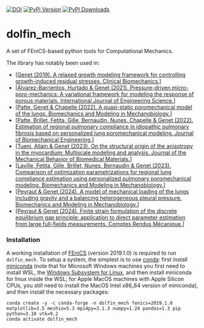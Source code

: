 [![DOI](https://zenodo.org/badge/DOI/10.5281/zenodo.8010870.svg?style=flat-square)](https://doi.org/10.5281/zenodo.8010870)
[![PyPi Version](https://img.shields.io/pypi/v/dolfin-mech.svg?style=flat-square)](https://pypi.org/project/dolfin-mech)
[![PyPI Downloads](https://static.pepy.tech/badge/dolfin-mech)](https://pepy.tech/projects/dolfin-mech)

# dolfin_mech

A set of FEniCS-based python tools for Computational Mechanics.

The library has notably been used in:
* [[Genet (2019). A relaxed growth modeling framework for controlling growth-induced residual stresses. Clinical Biomechanics.](https://doi.org/10.1016/j.clinbiomech.2019.08.015)]
* [[Álvarez-Barrientos, Hurtado & Genet (2021). Pressure-driven micro-poro-mechanics: A variational framework for modeling the response of porous materials. International Journal of Engineering Science.](https://doi.org/10.1016/j.ijengsci.2021.103586)]
* [[Patte, Genet & Chapelle (2022). A quasi-static poromechanical model of the lungs. Biomechanics and Modeling in Mechanobiology.](https://doi.org/10.1007/s10237-021-01547-0)]
* [[Patte, Brillet, Fetita, Gille, Bernaudin, Nunes, Chapelle & Genet (2022). Estimation of regional pulmonary compliance in idiopathic pulmonary fibrosis based on personalized lung poromechanical modeling. Journal of Biomechanical Engineering.](https://doi.org/10.1115/1.4054106)]
* [[Tueni, Allain & Genet (2023). On the structural origin of the anisotropy in the myocardium: Multiscale modeling and analysis. Journal of the Mechanical Behavior of Biomedical Materials.](https://doi.org/10.1016/j.jmbbm.2022.105600)]
* [[Laville, Fetita, Gille, Brillet, Nunes, Bernaudin & Genet (2023). Comparison of optimization parametrizations for regional lung compliance estimation using personalized pulmonary poromechanical modeling. Biomechanics and Modeling in Mechanobiology.](https://doi.org/10.1007/s10237-023-01691-9)]
* [[Peyraut & Genet (2024). A model of mechanical loading of the lungs including gravity and a balancing heterogeneous pleural pressure. Biomechanics and Modeling in Mechanobiology.](https://doi.org/10.1007/s10237-024-01876-w)]
* [[Peyraut & Genet (2024). Finite strain formulation of the discrete equilibrium gap principle: application to direct parameter estimation from large full-fields measurements. Comptes Rendus Mécanique.](https://doi.org/10.5802/crmeca.279)]

### Installation

A working installation of [FEniCS](https://fenicsproject.org) (version 2019.1.0) is required to run `dolfin_mech`.
To setup a system, the simplest is to use [conda](https://conda.io): first install [miniconda](https://docs.conda.io/projects/miniconda/en/latest) (note that for Microsoft Windows machines you first need to install WSL, the [Windows Subsystem for Linux](https://learn.microsoft.com/en-us/windows/wsl/install), and then install miniconda for linux inside the WSL; for Apple MacOS machines with Apple Silicon CPUs, you still need to install the MacOS Intel x86_64 version of miniconda), and then install the necessary packages:
```
conda create -y -c conda-forge -n dolfin_mech fenics=2019.1.0 matplotlib=3.5 meshio=5.3 mpi4py=3.1.3 numpy=1.24 pandas=1.3 pip python=3.10 vtk=9.2
conda activate dolfin_mech
```
